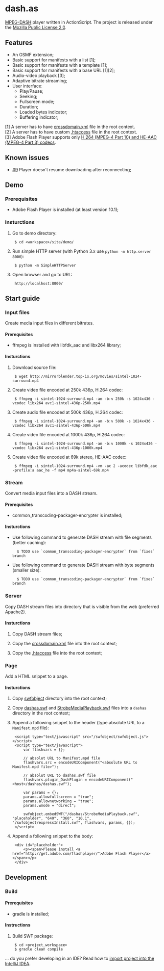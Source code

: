 dash.as
=======

[MPEG-DASH](http://dashif.org/) player written in ActionScript. The project is released under the [Mozilla Public License 2.0](http://www.mozilla.org/MPL/2.0/).

## Features

* An OSMF extension;
* Basic support for manifests with a list [1];
* Basic support for manifests with a template [1];
* Basic support for manifests with a base URL [1][2];
* Audio-video playback [3];
* Adaptive bitrate streaming;
* User interface:
	* Play/Pause;
	* Seeking;
	* Fullscreen mode;
	* Duration;
	* Loaded bytes indicator;
	* Buffering indicator;

[1] A server has to have [crossdomain.xml](https://github.com/castlabs/dash.as/blob/master/utils/crossdomain.xml) file in the root context.  
[2] A server has to have custom [.htaccess](https://github.com/castlabs/dash.as/blob/master/utils/.htaccess) file in the root context.  
[3] Adobe Flash Player supports only [H.264 (MPEG-4 Part 10)  and HE-AAC (MPEG-4 Part 3) codecs](http://helpx.adobe.com/flash/kb/supported-codecs-flash-player.html).

## Known issues

* [#9](https://github.com/castlabs/dash.as/issues/9) Player doesn't resume downloading after reconnecting;

## Demo

### Prerequisites

* Adobe Flash Player is installed (at least version 10.1);

### Insturctions

1. Go to demo directory:

		$ cd <workspace>/site/demo/

1. Run simple HTTP server (with Python 3.x use `python -m http.server 8000`):

		$ python -m SimpleHTTPServer

1. Open browser and go to URL:

		http://localhost:8000/
		
## Start guide

### Input files

Create media input files in different bitrates.

#### Prerequisites

* ffmpeg is installed with libfdk_aac and libx264 library;


#### Insturctions

1. Download source file:

		$ wget http://mirrorblender.top-ix.org/movies/sintel-1024-surround.mp4

1. Create video file encoded at 250k 436p, H.264 codec:

		$ ffmpeg -i sintel-1024-surround.mp4 -an -b:v 250k -s 1024x436 -vcodec libx264 avc1-sintel-436p-250k.mp4

1. Create audio file encoded at 500k 436p, H.264 codec:

		$ ffmpeg -i sintel-1024-surround.mp4 -an -b:v 500k -s 1024x436 -vcodec libx264 avc1-sintel-436p-500k.mp4
		
1. Create video file encoded at 1000k 436p, H.264 codec:

		$ ffmpeg -i sintel-1024-surround.mp4 -an -b:v 1000k -s 1024x436 -vcodec libx264 avc1-sintel-436p-1000k.mp4
		
1. Create video file encoded at 69k stereo, HE-AAC codec:

		$ ffmpeg -i sintel-1024-surround.mp4 -vn -ac 2 -acodec libfdk_aac -profile:a aac_he -f mp4 mp4a-sintel-69k.mp4
		
		
### Stream
		
Convert media input files into a DASH stream.
		
#### Prerequisites

* common_transcoding-packager-encrypter is installed;

#### Insturctions
		
* Use following command to generate DASH stream with file segments (better caching):

		$ TODO use `common_transcoding-packager-encrypter` from `fixes` branch 
		
* Use following command to generate DASH stream with byte segments (smaller size):
		
		$ TODO use `common_transcoding-packager-encrypter` from `fixes` branch 
		
### Server

Copy DASH stream files into directory that is visible from the web (preferred Apache2).

#### Insturctions

1. Copy DASH stream files;

1. Copy the [crossdomain.xml](https://github.com/castlabs/dash.as/blob/master/utils/crossdomain.xml) file into the root context;

1. Copy the [.htaccess](https://github.com/castlabs/dash.as/blob/master/utils/.htaccess) file into the root context;

### Page

Add a HTML snippet to a page.

#### Insturctions

1. Copy [swfobject](https://github.com/castlabs/dash.as/tree/master/site/demo/swfobject) directory into the root context;

1. Copy [dashas.swf](https://github.com/castlabs/dash.as/blob/master/site/demo/debug/dash.as.swf) and [StrobeMediaPlayback.swf](https://github.com/castlabs/dash.as/blob/master/site/demo/debug/StrobeMediaPlayback.swf) files into a `dashas` directory in the root context;

1. Append a following snippet to the header (type absolute URL to a `Manifest.mpd` file):

        <script type="text/javascript" src="/swfobject/swfobject.js"></script>
        <script type="text/javascript">
            var flashvars = {};
            
            // absolut URL to Manifest.mpd file
            flashvars.src = encodeURIComponent("<absolute URL to Manifest.mpd file>");
            
            // absolut URL to dashas.swf file
            flashvars.plugin_DashPlugin = encodeURIComponent("<host>/dashas/dashas.swf");

            var params = {};
            params.allowfullscreen = "true";
            params.allownetworking = "true";
            params.wmode = "direct";

            swfobject.embedSWF("/dashas/StrobeMediaPlayback.swf", "placeholder", "640", "360", "10.1", "/swfobject/expressInstall.swf", flashvars, params, {});
        </script>

1. Append a following snippet to the body:

        <div id="placeholder">
            <p><span>Please install <a href="http://get.adobe.com/flashplayer/">Adobe Flash Player</a></span></p>
        </div>
	
## Development

### Build

#### Prerequisites

* gradle is installed;

#### Instructions

1. Build SWF package:

		$ cd <project_workspace>
		$ gradle clean compile
		
		
... do you prefer developing in an IDE? Read how to [import project into the IntelliJ IDEA](https://github.com/castlabs/dashas/wiki/IntelliJ-IDEA).
